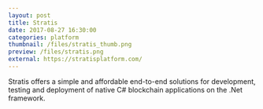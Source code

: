 ```yaml
---
layout: post
title: Stratis
date: 2017-08-27 16:30:00
categories: platform
thumbnail: /files/stratis_thumb.png
preview: /files/stratis.png
external: https://stratisplatform.com/
---
```

Stratis offers a simple and affordable end-to-end solutions for development, testing and deployment of native C# blockchain applications on the .Net framework.
